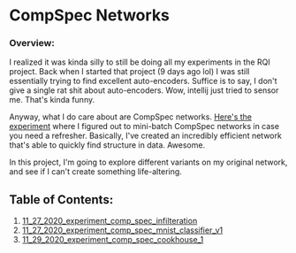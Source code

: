 # CompSpec Networks

### Overview:
I realized it was kinda silly to still be doing all my experiments in the RQI project.  Back when
I started that project (9 days ago lol) I was still essentially trying to find excellent auto-encoders.
Suffice is to say, I don't give a single rat shit about auto-encoders.  Wow, intellij just tried to 
sensor me.  That's kinda funny.  

Anyway, what I do care about are CompSpec networks. [Here's the experiment](../Reductionist%20Quasi-Isomorphisms/11_26_2020_experiment_comp_spec_mini_batch)
where I figured out to mini-batch CompSpec networks in case you need a refresher.  Basically,
I've created an incredibly efficient network that's able to quickly find structure in data.  Awesome.

In this project, I'm going to explore different variants on my original network, and see if I can't
create something life-altering.

## Table of Contents:
1. [11_27_2020_experiment_comp_spec_infilteration](11_27_2020_experiment_comp_spec_infilteration)
2. [11_27_2020_experiment_comp_spec_mnist_classifier_v1](11_27_2020_experiment_comp_spec_mnist_classifier_v1)
3. [11_29_2020_experiment_comp_spec_cookhouse_1](11_29_2020_experiment_comp_spec_cookhouse_1)